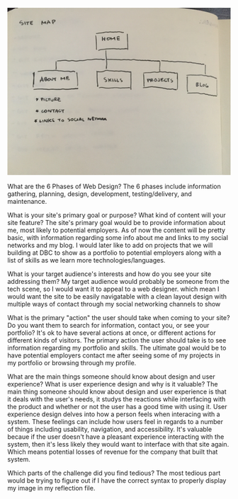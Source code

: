 ![Site Map](/week-2/imgs/site-map.jpg)

What are the 6 Phases of Web Design?
The 6 phases include information gathering, planning, design, development, testing/delivery, and maintenance.

What is your site's primary goal or purpose? What kind of content will your site feature?
The site's primary goal would be to provide information about me, most likely to potential employers. As of now the content will be pretty basic, with information regarding some info about me and links to my social networks and my blog. I would later like to add on projects that we will building at DBC to show as a portfolio to potential employers along with a list of skills as we learn more technologies/languages.

What is your target audience's interests and how do you see your site addressing them?
My target audience would probably be someone from the tech scene, so I would want it to appeal to a web designer. which mean I would want the site to be easily navigatable with a clean layout design with multiple ways of contact through my social networking channels to show

What is the primary "action" the user should take when coming to your site? Do you want them to search for information, contact you, or see your portfolio? It's ok to have several actions at once, or different actions for different kinds of visitors.
The primary action the user should take is to see information regarding my portfolio and skills. The ultimate goal would be to have potential employers contact me after seeing some of my projects in my portfolio or browsing through my profile.

What are the main things someone should know about design and user experience?
What is user experience design and why is it valuable?
The main thing someone should know about design and user experience is that it deals with the user's needs, it studys the reactions while interfacing with the product and whether or not the user has a good time with using it. User experience design delves into how a person feels when interacing with a system. These feelings can include how users feel in regards to a number of things including usability, navigation, and accessibility. It's valuable becaue if the user doesn't have a pleasant experience interacting with the system, then it's less likely they would want to interface with that site again. Which means potential losses of revenue for the company that built that system.

Which parts of the challenge did you find tedious?
The most tedious part would be trying to figure out if I have the correct syntax to properly display my image in my reflection file.